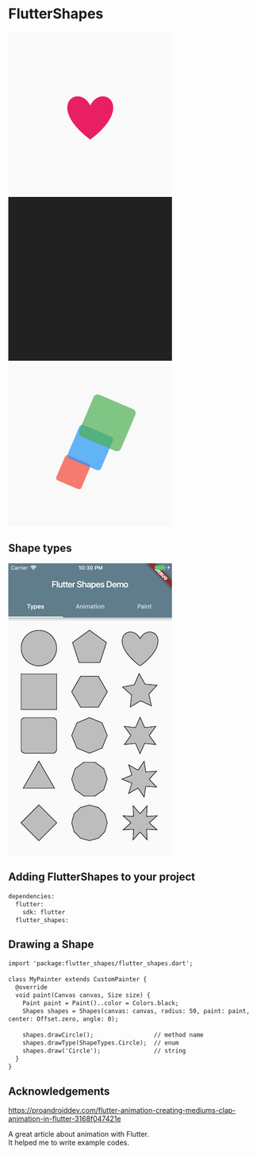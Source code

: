 # FlutterShapes

![](https://github.com/tnantoka/flutter_shapes/raw/master/heart.gif)
![](https://github.com/tnantoka/flutter_shapes/raw/master/star.gif)
![](https://github.com/tnantoka/flutter_shapes/raw/master/rotate.gif)

## Shape types

![](https://github.com/tnantoka/flutter_shapes/raw/master/screenshot.png)

## Adding FlutterShapes to your project

```
dependencies:
  flutter:
    sdk: flutter
  flutter_shapes:
```

## Drawing a Shape

```
import 'package:flutter_shapes/flutter_shapes.dart';

class MyPainter extends CustomPainter {
  @override
  void paint(Canvas canvas, Size size) {
    Paint paint = Paint()..color = Colors.black;
    Shapes shapes = Shapes(canvas: canvas, radius: 50, paint: paint, center: Offset.zero, angle: 0);

    shapes.drawCircle();                 // method name
    shapes.drawType(ShapeTypes.Circle);  // enum
    shapes.draw('Circle');               // string
  }
}
```
## Acknowledgements

https://proandroiddev.com/flutter-animation-creating-mediums-clap-animation-in-flutter-3168f047421e

A great article about animation with Flutter.  
It helped me to write example codes.
